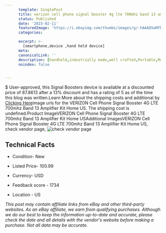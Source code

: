 ```yaml
---
      template: SinglePost
      title: verizon cell phone signal booster 4g lte 700mhz band 13 amplifier kit home us
      status: Published
      date: '2023-02-11'
      featuredImage: 'https://i.ebayimg.com/thumbs/images/g/-hAAAOSwMFhftg8E/s-l225.jpg'
      categories: 

      excerpt: >-
        [smartphone,device ,hand held device]
      meta:
      canonicalLink: ''
      description: [handheld,industrially made,well crafted,Portable,Mobile,Compact,Convenient,Lightweight,Maneuverable,Man-portable,Miniature,Carriable,Hand-held,Light,Holdable,Transportable,Mobile device,Pocket-sized,On-the-go,Wireless,Cordless,Compact size,Convenient size, smartphone,device ,hand held device]
      noindex: false

        
---
```

$
    User-approved, this Signal Boosters device is available at a discounted price of 87.8613 after a 13% discount and has a rating of 5 as of the time this blog was written.Learn More about the shipping costs and additional by [Clicking Here](https://www.ebay.com/itm/224240180306?hash=item3435c19c52%3Ag%3A-hAAAOSwMFhftg8E&amdata=enc%3AAQAHAAAA4DI5qEnADYW6Y8jOKRx1tw%2F8kZRpxX0%2Fon%2Fl48IEupchvgJ8S7SCxZdPMORhIAdLBXoXlNWXvydhOe1Xpkx5V1IoIPzjho4RC4qa8Yy3V%2BfAq9Yh%2B46PVPC16IvLHEIs8xwwSYn5qwq7DBZIvmtCRZX5%2FJLRnKtaknKoaLLfwf90lxNAhWKM%2Fymxe3%2F3bbD1%2Bk91LrTV22wlP0jTMoZemify57uJkRN1jZu4A%2F7Uy32imllO00ZVF%2FcETlNa8Oyo7J8X7%2FPDrmz6rZx1f7FR6WnskPW4e1MbEomJRDgUDIbd&mkevt=1&mkcid=1&mkrid=711-53200-19255-0&campid=%253CePNCampaignId%253E&customid=%253CreferenceId%253E&toolid=10049)image urls for the VERIZON Cell Phone Signal Booster 4G LTE 700mhz Band 13 Amplifier Kit Home US. The shipping cost is undefined.Product ImageVERIZON Cell Phone Signal Booster 4G LTE 700mhz Band 13 Amplifier Kit Home USAdditional ImagesVERIZON Cell Phone Signal Booster 4G LTE 700mhz Band 13 Amplifier Kit Home US, check vendor page, ![check vendor page](https://origin-galleryplus.ebayimg.com/ws/web/224240180306_2_0_1/225x225.jpg,https://origin-galleryplus.ebayimg.com/ws/web/224240180306_3_0_1/225x225.jpg,https://origin-galleryplus.ebayimg.com/ws/web/224240180306_4_0_1/225x225.jpg,https://origin-galleryplus.ebayimg.com/ws/web/224240180306_5_0_1/225x225.jpg,https://origin-galleryplus.ebayimg.com/ws/web/224240180306_6_0_1/225x225.jpg,https://origin-galleryplus.ebayimg.com/ws/web/224240180306_7_0_1/225x225.jpg,https://origin-galleryplus.ebayimg.com/ws/web/224240180306_8_0_1/225x225.jpg,https://origin-galleryplus.ebayimg.com/ws/web/224240180306_9_0_1/225x225.jpg,https://origin-galleryplus.ebayimg.com/ws/web/224240180306_10_0_1/225x225.jpg,https://origin-galleryplus.ebayimg.com/ws/web/224240180306_11_0_1/225x225.jpg,https://origin-galleryplus.ebayimg.com/ws/web/224240180306_12_0_1/225x225.jpg)
    
    

 ## Technical Facts 



     
      

 - Condition- New 


      

 - Listed Price- 100.99 


      

 - Currency- USD 


      

 - Feedback score - 1734 


      

 - Location - US 


      
      

 *_This post may contain affiliate links from eBay and other third-party websites. As an eBay affiliate, we earn from qualifying purchases. Although we do our best to keep the information up-to-date and accurate, please check the date and all details with the vendor's website before making a purchase. Not all data may be accurate._*



    
    
    
    
    